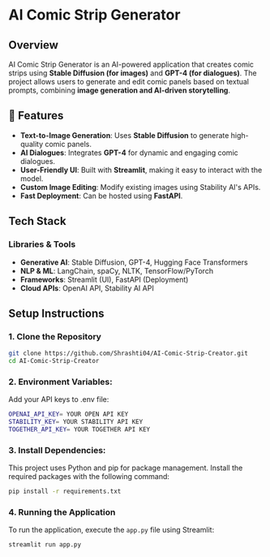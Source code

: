 # AI Comic Strip Generator  

## Overview  
AI Comic Strip Generator is an AI-powered application that creates comic strips using **Stable Diffusion (for images)** and **GPT-4 (for dialogues)**. The project allows users to generate and edit comic panels based on textual prompts, combining **image generation and AI-driven storytelling**.  

## 🚀 Features  
- **Text-to-Image Generation**: Uses **Stable Diffusion** to generate high-quality comic panels.  
- **AI Dialogues**: Integrates **GPT-4** for dynamic and engaging comic dialogues.  
- **User-Friendly UI**: Built with **Streamlit**, making it easy to interact with the model.  
- **Custom Image Editing**: Modify existing images using Stability AI's APIs.  
- **Fast Deployment**: Can be hosted using **FastAPI**.  

## Tech Stack  
### **Libraries & Tools**  
- **Generative AI**: Stable Diffusion, GPT-4, Hugging Face Transformers  
- **NLP & ML**: LangChain, spaCy, NLTK, TensorFlow/PyTorch  
- **Frameworks**: Streamlit (UI), FastAPI (Deployment)  
- **Cloud APIs**: OpenAI API, Stability AI API  

## Setup Instructions  

### 1. **Clone the Repository**  
```bash
git clone https://github.com/Shrashti04/AI-Comic-Strip-Creator.git
cd AI-Comic-Strip-Creator
```
### 2. **Environment Variables**: 
Add your API keys to .env file:
```bash
OPENAI_API_KEY= YOUR OPEN API KEY
STABILITY_KEY= YOUR STABILITY API KEY
TOGETHER_API_KEY= YOUR TOGETHER API KEY
 ``` 
### 3. **Install Dependencies**: 
This project uses Python and pip for package management. Install the required packages with the following command:
```bash
pip install -r requirements.txt
```

### 4. **Running the Application**
To run the application, execute the `app.py` file using Streamlit:
```bash
streamlit run app.py
```
